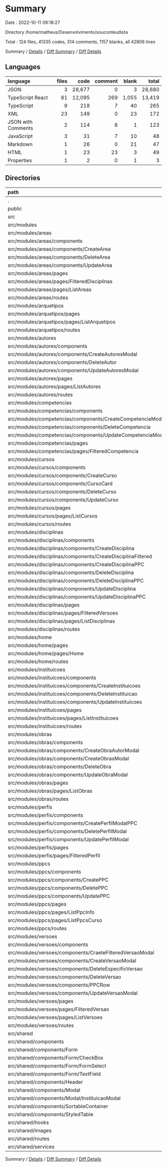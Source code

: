 # Summary

Date : 2022-10-11 09:18:27

Directory /home/matheus/Desenvolvimento/souconteudista

Total : 124 files,  41335 codes, 314 comments, 1157 blanks, all 42806 lines

Summary / [Details](details.md) / [Diff Summary](diff.md) / [Diff Details](diff-details.md)

## Languages
| language | files | code | comment | blank | total |
| :--- | ---: | ---: | ---: | ---: | ---: |
| JSON | 3 | 28,677 | 0 | 3 | 28,680 |
| TypeScript React | 81 | 12,095 | 269 | 1,055 | 13,419 |
| TypeScript | 9 | 218 | 7 | 40 | 265 |
| XML | 23 | 149 | 0 | 23 | 172 |
| JSON with Comments | 2 | 114 | 8 | 1 | 123 |
| JavaScript | 3 | 31 | 7 | 10 | 48 |
| Markdown | 1 | 26 | 0 | 21 | 47 |
| HTML | 1 | 23 | 23 | 3 | 49 |
| Properties | 1 | 2 | 0 | 1 | 3 |

## Directories
| path | files | code | comment | blank | total |
| :--- | ---: | ---: | ---: | ---: | ---: |
| . | 124 | 41,335 | 314 | 1,157 | 42,806 |
| public | 2 | 48 | 23 | 4 | 75 |
| src | 113 | 12,462 | 276 | 1,118 | 13,856 |
| src/modules | 70 | 11,373 | 202 | 924 | 12,499 |
| src/modules/areas | 6 | 798 | 1 | 71 | 870 |
| src/modules/areas/components | 3 | 308 | 1 | 32 | 341 |
| src/modules/areas/components/CreateArea | 1 | 115 | 0 | 10 | 125 |
| src/modules/areas/components/DeleteArea | 1 | 56 | 1 | 8 | 65 |
| src/modules/areas/components/UpdateArea | 1 | 137 | 0 | 14 | 151 |
| src/modules/areas/pages | 2 | 479 | 0 | 36 | 515 |
| src/modules/areas/pages/FilteredDisciplinas | 1 | 235 | 0 | 20 | 255 |
| src/modules/areas/pages/ListAreas | 1 | 244 | 0 | 16 | 260 |
| src/modules/areas/routes | 1 | 11 | 0 | 3 | 14 |
| src/modules/arquetipos | 2 | 270 | 0 | 16 | 286 |
| src/modules/arquetipos/pages | 1 | 261 | 0 | 13 | 274 |
| src/modules/arquetipos/pages/ListArquetipos | 1 | 261 | 0 | 13 | 274 |
| src/modules/arquetipos/routes | 1 | 9 | 0 | 3 | 12 |
| src/modules/autores | 5 | 613 | 2 | 55 | 670 |
| src/modules/autores/components | 3 | 367 | 1 | 34 | 402 |
| src/modules/autores/components/CreateAutoresModal | 1 | 136 | 0 | 11 | 147 |
| src/modules/autores/components/DeleteAutor | 1 | 56 | 1 | 8 | 65 |
| src/modules/autores/components/UpdateAutoresModal | 1 | 175 | 0 | 15 | 190 |
| src/modules/autores/pages | 1 | 237 | 1 | 18 | 256 |
| src/modules/autores/pages/ListAutores | 1 | 237 | 1 | 18 | 256 |
| src/modules/autores/routes | 1 | 9 | 0 | 3 | 12 |
| src/modules/competencias | 4 | 526 | 1 | 51 | 578 |
| src/modules/competencias/components | 3 | 330 | 1 | 31 | 362 |
| src/modules/competencias/components/CreateCompetenciaModalPPC | 1 | 123 | 0 | 10 | 133 |
| src/modules/competencias/components/DeleteCompetencia | 1 | 56 | 1 | 8 | 65 |
| src/modules/competencias/components/UpdateCompetenciaModal | 1 | 151 | 0 | 13 | 164 |
| src/modules/competencias/pages | 1 | 196 | 0 | 20 | 216 |
| src/modules/competencias/pages/FilteredCompetencia | 1 | 196 | 0 | 20 | 216 |
| src/modules/cursos | 7 | 573 | 4 | 82 | 659 |
| src/modules/cursos/components | 5 | 387 | 3 | 59 | 449 |
| src/modules/cursos/components/CreateCurso | 1 | 103 | 0 | 15 | 118 |
| src/modules/cursos/components/CursoCard | 2 | 86 | 2 | 19 | 107 |
| src/modules/cursos/components/DeleteCurso | 1 | 56 | 1 | 8 | 65 |
| src/modules/cursos/components/UpdateCurso | 1 | 142 | 0 | 17 | 159 |
| src/modules/cursos/pages | 1 | 169 | 1 | 19 | 189 |
| src/modules/cursos/pages/ListCursos | 1 | 169 | 1 | 19 | 189 |
| src/modules/cursos/routes | 1 | 17 | 0 | 4 | 21 |
| src/modules/disciplinas | 10 | 1,821 | 58 | 163 | 2,042 |
| src/modules/disciplinas/components | 7 | 1,290 | 58 | 119 | 1,467 |
| src/modules/disciplinas/components/CreateDisciplina | 1 | 147 | 0 | 12 | 159 |
| src/modules/disciplinas/components/CreateDisciplinaFiltered | 1 | 119 | 0 | 10 | 129 |
| src/modules/disciplinas/components/CreateDisciplinaPPC | 1 | 376 | 56 | 28 | 460 |
| src/modules/disciplinas/components/DeleteDisciplina | 1 | 56 | 1 | 8 | 65 |
| src/modules/disciplinas/components/DeleteDisciplinaPPC | 1 | 61 | 1 | 8 | 70 |
| src/modules/disciplinas/components/UpdateDisciplina | 1 | 183 | 0 | 17 | 200 |
| src/modules/disciplinas/components/UpdateDisciplinaPPC | 1 | 348 | 0 | 36 | 384 |
| src/modules/disciplinas/pages | 2 | 518 | 0 | 40 | 558 |
| src/modules/disciplinas/pages/FilteredVersoes | 1 | 263 | 0 | 22 | 285 |
| src/modules/disciplinas/pages/ListDisciplinas | 1 | 255 | 0 | 18 | 273 |
| src/modules/disciplinas/routes | 1 | 13 | 0 | 4 | 17 |
| src/modules/home | 2 | 25 | 0 | 8 | 33 |
| src/modules/home/pages | 1 | 16 | 0 | 5 | 21 |
| src/modules/home/pages/Home | 1 | 16 | 0 | 5 | 21 |
| src/modules/home/routes | 1 | 9 | 0 | 3 | 12 |
| src/modules/instituicoes | 5 | 623 | 1 | 50 | 674 |
| src/modules/instituicoes/components | 3 | 367 | 1 | 31 | 399 |
| src/modules/instituicoes/components/CreateInstituicoes | 1 | 132 | 0 | 10 | 142 |
| src/modules/instituicoes/components/DeleteInstituicao | 1 | 61 | 1 | 8 | 70 |
| src/modules/instituicoes/components/UpdateInstituicoes | 1 | 174 | 0 | 13 | 187 |
| src/modules/instituicoes/pages | 1 | 247 | 0 | 16 | 263 |
| src/modules/instituicoes/pages/ListInstituicoes | 1 | 247 | 0 | 16 | 263 |
| src/modules/instituicoes/routes | 1 | 9 | 0 | 3 | 12 |
| src/modules/obras | 6 | 1,235 | 3 | 87 | 1,325 |
| src/modules/obras/components | 4 | 965 | 2 | 63 | 1,030 |
| src/modules/obras/components/CreateObraAutorModal | 1 | 146 | 0 | 18 | 164 |
| src/modules/obras/components/CreateObrasModal | 1 | 354 | 1 | 18 | 373 |
| src/modules/obras/components/DeleteObra | 1 | 56 | 1 | 8 | 65 |
| src/modules/obras/components/UpdateObraModal | 1 | 409 | 0 | 19 | 428 |
| src/modules/obras/pages | 1 | 261 | 1 | 21 | 283 |
| src/modules/obras/pages/ListObras | 1 | 261 | 1 | 21 | 283 |
| src/modules/obras/routes | 1 | 9 | 0 | 3 | 12 |
| src/modules/perfis | 4 | 506 | 1 | 52 | 559 |
| src/modules/perfis/components | 3 | 310 | 1 | 32 | 343 |
| src/modules/perfis/components/CreatePerfilModalPPC | 1 | 111 | 0 | 10 | 121 |
| src/modules/perfis/components/DeletePerfilModal | 1 | 56 | 1 | 8 | 65 |
| src/modules/perfis/components/UpdatePerfilModal | 1 | 143 | 0 | 14 | 157 |
| src/modules/perfis/pages | 1 | 196 | 0 | 20 | 216 |
| src/modules/perfis/pages/FilteredPerfil | 1 | 196 | 0 | 20 | 216 |
| src/modules/ppcs | 9 | 2,385 | 17 | 150 | 2,552 |
| src/modules/ppcs/components | 3 | 495 | 1 | 40 | 536 |
| src/modules/ppcs/components/CreatePPC | 1 | 165 | 0 | 11 | 176 |
| src/modules/ppcs/components/DeletePPC | 1 | 56 | 1 | 8 | 65 |
| src/modules/ppcs/components/UpdatePPC | 1 | 274 | 0 | 21 | 295 |
| src/modules/ppcs/pages | 5 | 1,879 | 16 | 107 | 2,002 |
| src/modules/ppcs/pages/ListPpcInfo | 4 | 1,515 | 15 | 81 | 1,611 |
| src/modules/ppcs/pages/ListPpcsCurso | 1 | 364 | 1 | 26 | 391 |
| src/modules/ppcs/routes | 1 | 11 | 0 | 3 | 14 |
| src/modules/versoes | 10 | 1,998 | 114 | 139 | 2,251 |
| src/modules/versoes/components | 6 | 850 | 6 | 69 | 925 |
| src/modules/versoes/components/CraeteFilteredVersaoModal | 1 | 145 | 0 | 11 | 156 |
| src/modules/versoes/components/CreateVersaoModal | 1 | 174 | 0 | 15 | 189 |
| src/modules/versoes/components/DeleteEspecificVersao | 1 | 55 | 1 | 8 | 64 |
| src/modules/versoes/components/DeleteVersao | 1 | 56 | 1 | 8 | 65 |
| src/modules/versoes/components/PPCRow | 1 | 200 | 4 | 10 | 214 |
| src/modules/versoes/components/UpdateVersaoModal | 1 | 220 | 0 | 17 | 237 |
| src/modules/versoes/pages | 3 | 1,139 | 108 | 67 | 1,314 |
| src/modules/versoes/pages/FilteredVersao | 2 | 884 | 108 | 51 | 1,043 |
| src/modules/versoes/pages/ListVersoes | 1 | 255 | 0 | 16 | 271 |
| src/modules/versoes/routes | 1 | 9 | 0 | 3 | 12 |
| src/shared | 40 | 1,063 | 73 | 186 | 1,322 |
| src/shared/components | 10 | 685 | 61 | 104 | 850 |
| src/shared/components/Form | 4 | 158 | 15 | 21 | 194 |
| src/shared/components/Form/CheckBox | 1 | 32 | 14 | 7 | 53 |
| src/shared/components/Form/FormSelect | 2 | 100 | 1 | 11 | 112 |
| src/shared/components/Form/TextField | 1 | 26 | 0 | 3 | 29 |
| src/shared/components/Header | 1 | 210 | 3 | 23 | 236 |
| src/shared/components/Modal | 1 | 112 | 0 | 15 | 127 |
| src/shared/components/Modal/InstituicaoModal | 1 | 112 | 0 | 15 | 127 |
| src/shared/components/SortableContainer | 2 | 117 | 9 | 31 | 157 |
| src/shared/components/StyledTable | 2 | 88 | 34 | 14 | 136 |
| src/shared/hooks | 5 | 211 | 0 | 55 | 266 |
| src/shared/images | 23 | 149 | 0 | 23 | 172 |
| src/shared/routes | 1 | 14 | 12 | 2 | 28 |
| src/shared/services | 1 | 4 | 0 | 2 | 6 |

Summary / [Details](details.md) / [Diff Summary](diff.md) / [Diff Details](diff-details.md)